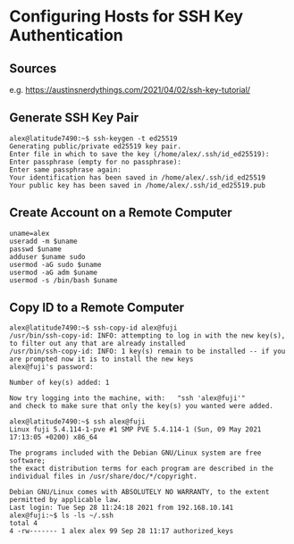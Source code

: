 # Configuring Hosts for SSH Key Authentication

## Sources

e.g. https://austinsnerdythings.com/2021/04/02/ssh-key-tutorial/

## Generate SSH Key Pair

```console
alex@latitude7490:~$ ssh-keygen -t ed25519
Generating public/private ed25519 key pair.
Enter file in which to save the key (/home/alex/.ssh/id_ed25519):
Enter passphrase (empty for no passphrase):
Enter same passphrase again:
Your identification has been saved in /home/alex/.ssh/id_ed25519
Your public key has been saved in /home/alex/.ssh/id_ed25519.pub
```

## Create Account on a Remote Computer

```
uname=alex
useradd -m $uname
passwd $uname
adduser $uname sudo
usermod -aG sudo $uname
usermod -aG adm $uname
usermod -s /bin/bash $uname
```


## Copy ID to a Remote Computer

```console
alex@latitude7490:~$ ssh-copy-id alex@fuji
/usr/bin/ssh-copy-id: INFO: attempting to log in with the new key(s), to filter out any that are already installed
/usr/bin/ssh-copy-id: INFO: 1 key(s) remain to be installed -- if you are prompted now it is to install the new keys
alex@fuji's password:

Number of key(s) added: 1

Now try logging into the machine, with:   "ssh 'alex@fuji'"
and check to make sure that only the key(s) you wanted were added.

alex@latitude7490:~$ ssh alex@fuji
Linux fuji 5.4.114-1-pve #1 SMP PVE 5.4.114-1 (Sun, 09 May 2021 17:13:05 +0200) x86_64

The programs included with the Debian GNU/Linux system are free software;
the exact distribution terms for each program are described in the
individual files in /usr/share/doc/*/copyright.

Debian GNU/Linux comes with ABSOLUTELY NO WARRANTY, to the extent
permitted by applicable law.
Last login: Tue Sep 28 11:24:18 2021 from 192.168.10.141
alex@fuji:~$ ls -ls ~/.ssh
total 4
4 -rw------- 1 alex alex 99 Sep 28 11:17 authorized_keys
```
